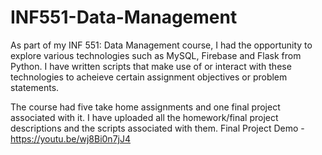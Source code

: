 # INF551-Data-Management

As part of my INF 551: Data Management course, I had the opportunity to explore various technologies such as MySQL, Firebase and Flask from Python. I have written scripts that make use of or interact with these technologies to acheieve certain assignment objectives or problem statements. 

The course had five take home assignments and one final project associated with it. I have uploaded all the homework/final project descriptions and the scripts associated with them. 
Final Project Demo - https://youtu.be/wj8Bi0n7jJ4
